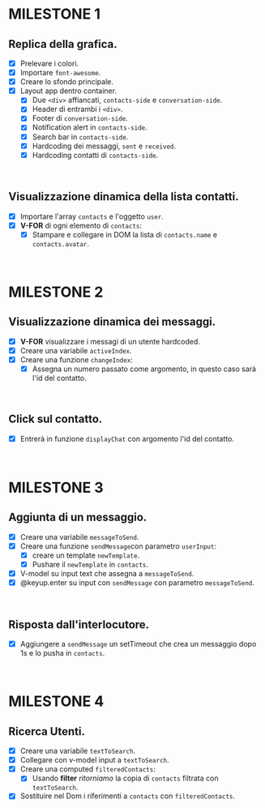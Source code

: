 # MILESTONE 1
## Replica della grafica.
- [x] Prelevare i colori.
- [x] Importare `font-awesome`.
- [x] Creare lo sfondo principale.
- [x] Layout app dentro container.
    - [x] Due `<div>` affiancati, `contacts-side` e `conversation-side`.
    - [x] Header di entrambi i `<div>`.
    - [x] Footer di `conversation-side`.
    - [x] Notification alert in `contacts-side`.
    - [x] Search bar in `contacts-side`.
    - [x] Hardcoding dei messaggi, `sent` e `received`.
    - [x] Hardcoding contatti di `contacts-side`.

<br>

## Visualizzazione dinamica della lista contatti.
- [x] Importare l'array `contacts` e l'oggetto `user`.
- [x] **V-FOR** di ogni elemento di `contacts`:
    - [x] Stampare e collegare in DOM la lista di `contacts.name` e `contacts.avatar`.

<br>

# MILESTONE 2
## Visualizzazione dinamica dei messaggi.
- [x] **V-FOR** visualizzare i messagi di un utente hardcoded.
- [x] Creare una variabile `activeIndex`.
- [x] Creare una funzione `changeIndex`:
    - [x] Assegna un numero passato come argomento, in questo caso sarà l'id del contatto. 

<br>

## Click sul contatto.
- [x] Entrerà in funzione `displayChat` con argomento l'id del contatto.

<br>

# MILESTONE 3
## Aggiunta di un messaggio.
- [x] Creare una variabile `messageToSend`.
- [x] Creare una funzione `sendMessage`con parametro `userInput`:
    - [x] creare un template `newTemplate`.
    - [x] Pushare il `newTemplate` in `contacts`.
- [x] V-model su input text che assegna a `messageToSend`.
- [x] @keyup.enter su input con `sendMessage` con parametro `messageToSend`.

<br>

## Risposta dall'interlocutore.
-[x] Aggiungere a `sendMessage` un setTimeout che crea un messaggio dopo 1s e lo pusha in `contacts`.

<br>

# MILESTONE 4
## Ricerca Utenti.
- [x] Creare una variabile `textToSearch`.
- [x] Collegare con v-model input a `textToSearch`.
- [x] Creare una computed `filteredContacts`:
    - [x] Usando **filter** *ritorniamo* la copia di `contacts` filtrata con `textToSearch`.
- [x] Sostituire nel Dom i riferimenti a `contacts` con `filteredContacts`.